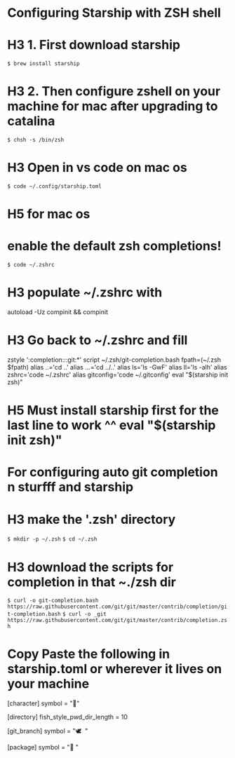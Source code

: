 # Configuring Starship with ZSH shell

# H3 1. First download starship
`$ brew install starship`

# H3 2. Then configure zshell on your machine for mac after upgrading to catalina
`$ chsh -s /bin/zsh`

# H3 Open in vs code on mac os
`$ code ~/.config/starship.toml`
# H5 for mac os

# enable the default zsh completions!
`$ code ~/.zshrc`
# H3 populate ~/.zshrc with
autoload -Uz compinit && compinit

# H3 Go back to ~/.zshrc and fill
zstyle ':completion:*:*:git:*' script ~/.zsh/git-completion.bash
fpath=(~/.zsh $fpath)
alias ..='cd ..'
alias ...='cd ../..'
alias ls='ls -GwF'
alias ll='ls -alh'
alias zshrc='code ~/.zshrc'
alias gitconfig='code ~/.gitconfig'
eval "$(starship init zsh)"

# H5 Must install starship first for the last line to work ^^ eval "$(starship init zsh)"

# For configuring auto git completion n sturfff and starship
# H3 make the '.zsh' directory
`$ mkdir -p ~/.zsh`
`$ cd ~/.zsh`

# H3 download the scripts for completion in that ~./zsh dir
`$ curl -o git-completion.bash https://raw.githubusercontent.com/git/git/master/contrib/completion/git-completion.bash`
`$ curl -o _git https://raw.githubusercontent.com/git/git/master/contrib/completion.zsh`


# Copy Paste the following in starship.toml or wherever it lives on your machine
[character]
symbol = "🚀"

[directory]
fish_style_pwd_dir_length = 10

[git_branch]
symbol = "🕊️ ️ "

[package]
symbol = "🥡 "